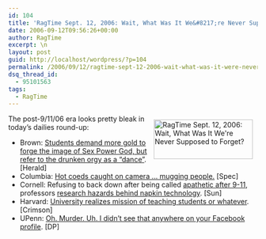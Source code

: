 ```yaml
---
id: 104
title: 'RagTime Sept. 12, 2006: Wait, What Was It We&#8217;re Never Supposed to Forget?'
date: 2006-09-12T09:56:26+00:00
author: RagTime
excerpt: \n
layout: post
guid: http://localhost/wordpress/?p=104
permalink: /2006/09/12/ragtime-sept-12-2006-wait-what-was-it-were-never-supposed-to-forget/
dsq_thread_id:
  - 95101563
tags:
  - RagTime
---
```

<img height="80" hspace="10" src="http://www.ivygateblog.com/wp-content/uploads/2006/09/ragtime.jpg" width="200" align="right" vspace="10" border="0" alt="RagTime Sept. 12, 2006: Wait, What Was It We're Never Supposed to Forget?" />The post-9/11/06 era looks pretty bleak in today&#8217;s dailies round-up:

  * Brown: [Students demand more gold to forge the image of Sex Power God, but refer to the drunken orgy as a &#8220;dance&#8221;](http://media.www.browndailyherald.com/media/storage/paper472/news/2006/09/12/CampusNews/Qa.Plans.To.Host.Sex.Power.God.This.Fall-2267305.shtml?sourcedomain=www.browndailyherald.com&MIIHost=media.collegepublisher.com "Sex Power God Demands Power Foreplay!"). [Herald]
  * Columbia: [Hot coeds caught on camera &#8230; mugging people.](http://media.www.columbiaspectator.com/media/storage/paper865/news/2006/09/12/News/Alma-Mater.Is.Always.Watching-2267280.shtml?sourcedomain=www.columbiaspectator.com&MIIHost=media.collegepublisher.com "Safest. Campus. Ever.") [Spec]
  * Cornell: Refusing to back down after being called <a title="Professor demands to relive glory days." href="http://www.cornelldailysun.com/node/18211" target="_blank">apathetic after 9-11</a>, professors <a title="This is vital for our national security." href="http://www.cornelldailysun.com/node/18220" target="_blank">research hazards behind napkin technology</a>. [Sun]
  * Harvard: <a title="Students concerned about whether they will be made to work for their grade inflation." href="http://www.thecrimson.com/article.aspx?ref=514165" target="_blank">University realizes mission of teaching students or whatever</a>. [Crimson]
  * UPenn: <a title="This will totally bog down your sweet class schedule." href="http://media.www.dailypennsylvanian.com/media/storage/paper882/news/2006/09/12/News/Students.Second.Murder.Trial.Set.To.Begin-2267218.shtml?sourcedomain=www.dailypennsylvanian.com&MIIHost=media.collegepublisher.com" target="_blank">Oh. Murder. Uh. I didn&#8217;t see that anywhere on your Facebook profile</a>. [DP]